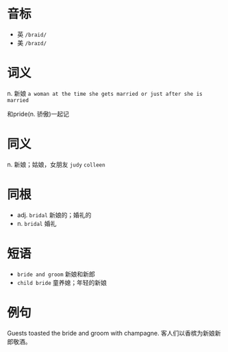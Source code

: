 # 音标

- 英 `/braid/`
- 美 `/braɪd/`

# 词义

n. 新娘
`a woman at the time she gets married or just after she is married`



和pride(n. 骄傲)一起记

# 同义

n. 新娘；姑娘，女朋友
`judy` `colleen`

# 同根

- adj. `bridal` 新娘的；婚礼的
- n. `bridal` 婚礼

# 短语

- `bride and groom` 新娘和新郎
- `child bride` 童养媳；年轻的新娘

# 例句

Guests toasted the bride and groom with champagne.
客人们以香槟为新娘新郎敬酒。


